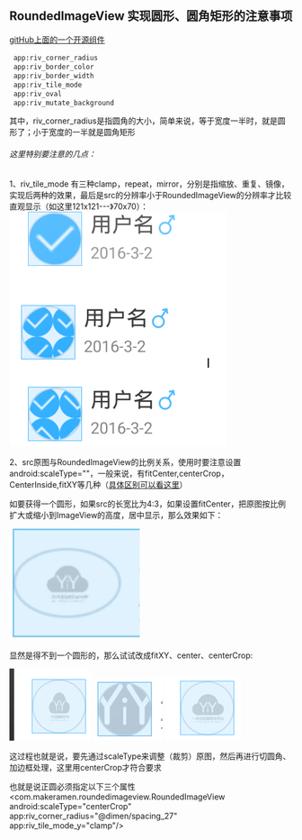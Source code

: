 RoundedImageView 实现圆形、圆角矩形的注意事项
-------
[gitHub上面的一个开源组件](https://github.com/vinc3m1/RoundedImageView)

     app:riv_corner_radius
     app:riv_border_color
     app:riv_border_width
     app:riv_tile_mode
     app:riv_oval
     app:riv_mutate_background

其中，riv_corner_radius是指圆角的大小，简单来说，等于宽度一半时，就是圆形了；小于宽度的一半就是圆角矩形

###### 这里特别要注意的几点：
1、riv_tile_mode 有三种clamp，repeat，mirror，分别是指缩放、重复、镜像，实现后两种的效果，最后是src的分辨率小于RoundedImageView的分辨率才比较直观显示（如这里121x121---》70x70）：
![images](/docs/images/round_image_demo.jpg)

2、src原图与RoundedImageView的比例关系，使用时要注意设置android:scaleType=""，一般来说，有fitCenter,centerCrop，CenterInside,fitXY等几种（[具体区别可以看这里](http://www.cnblogs.com/chq3272991/p/5710498.html)）

如要获得一个圆形，如果src的长宽比为4:3，如果设置fitCenter，把原图按比例扩大或缩小到ImageView的高度，居中显示，那么效果如下：

![images](/docs/images/round_image_2.jpg)

显然是得不到一个圆形的，那么试试改成fitXY、center、centerCrop:

![images](/docs/images/round_image_3.jpg) ![images](/docs/images/round_image_4.jpg) ![images](/docs/images/round_image_5.jpg)

这过程也就是说，要先通过scaleType来调整（裁剪）原图，然后再进行切圆角、加边框处理，这里用centerCrop才符合要求

也就是说正圆必须指定以下三个属性
	<com.makeramen.roundedimageview.RoundedImageView
	android:scaleType="centerCrop"
	app:riv_corner_radius="@dimen/spacing_27"
    app:riv_tile_mode_y="clamp"/>